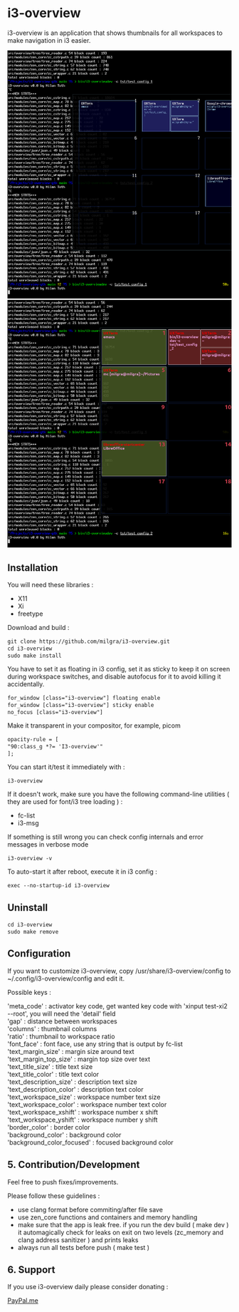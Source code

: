# i3-overview

i3-overview is an application that shows thumbnails for all workspaces to make navigation in i3 easier.

![alt text](screenshot1.png)
![alt text](screenshot2.png)

## Installation ##

You will need these libraries :

- X11
- Xi
- freetype

Download and build :

```
git clone https://github.com/milgra/i3-overview.git
cd i3-overview
sudo make install
```

You have to set it as floating in i3 config, set it as sticky to keep it on screen during workspace switches, and disable autofocus for it to avoid killing it accidentally.

```
for_window [class="i3-overview"] floating enable
for_window [class="i3-overview"] sticky enable
no_focus [class="i3-overview"]
```

Make it transparent in your compositor, for example, picom
```
opacity-rule = [ 
"90:class_g *?= 'I3-overview'"
];
```

You can start it/test it immediately with :

```
i3-overview
```

If it doesn't work, make sure you have the following command-line utilities ( they are used for font/i3 tree loading ) : 
- fc-list
- i3-msg

If something is still wrong you can check config internals and error messages in verbose mode

```
i3-overview -v
```

To auto-start it after reboot, execute it in i3 config :

```
exec --no-startup-id i3-overview
```

## Uninstall ##

```
cd i3-overview
sudo make remove
```

## Configuration ##

If you want to customize i3-overview, copy /usr/share/i3-overview/config to ~/.config/i3-overview/config and edit it.

Possible keys :

'meta_code' : activator key code, get wanted key code with 'xinput test-xi2 --root', you will need the 'detail' field    
'gap' : distance between workspaces  
'columns' : thumbnail columns  
'ratio' : thumbnail to workspace ratio  
'font_face' : font face, use any string that is output by fc-list  
'text_margin_size' : margin size around text  
'text_margin_top_size' : margin top size over text  
'text_title_size' : title text size  
'text_title_color' : title text color  
'text_description_size' : description text size  
'text_description_color' : description text color  
'text_workspace_size' : workspace number text size  
'text_workspace_color' : workspace number text color  
'text_workspace_xshift' : workspace number x shift  
'text_workspace_yshift' : workspace number y shift  
'border_color' : border color  
'background_color' : background color  
'background_color_focused' : focused background color  

## 5. Contribution/Development ##

Feel free to push fixes/improvements.

Please follow these guidelines :

- use clang format before commiting/after file save
- use zen_core functions and containers and memory handling
- make sure that the app is leak free. if you run the dev build ( make dev ) it automagically check for leaks on exit on two levels (zc_memory and clang address sanitizer ) and prints leaks
- always run all tests before push ( make test )

## 6. Support ##

If you use i3-overview daily please consider donating :

[PayPal.me](www.paypal.me/milgra)
